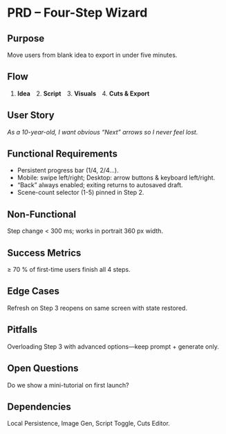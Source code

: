 # PRD – Four-Step Wizard

## Purpose

Move users from blank idea to export in under five minutes.

## Flow

1. **Idea** 2. **Script** 3. **Visuals** 4. **Cuts & Export**

## User Story

_As a 10-year-old, I want obvious “Next” arrows so I never feel lost._

## Functional Requirements

- Persistent progress bar (1/4, 2/4…).
- Mobile: swipe left/right; Desktop: arrow buttons & keyboard left/right.
- “Back” always enabled; exiting returns to autosaved draft.
- Scene-count selector (1-5) pinned in Step 2.

## Non-Functional

Step change < 300 ms; works in portrait 360 px width.

## Success Metrics

≥ 70 % of first-time users finish all 4 steps.

## Edge Cases

Refresh on Step 3 reopens on same screen with state restored.

## Pitfalls

Overloading Step 3 with advanced options—keep prompt + generate only.

## Open Questions

Do we show a mini-tutorial on first launch?

## Dependencies

Local Persistence, Image Gen, Script Toggle, Cuts Editor.
